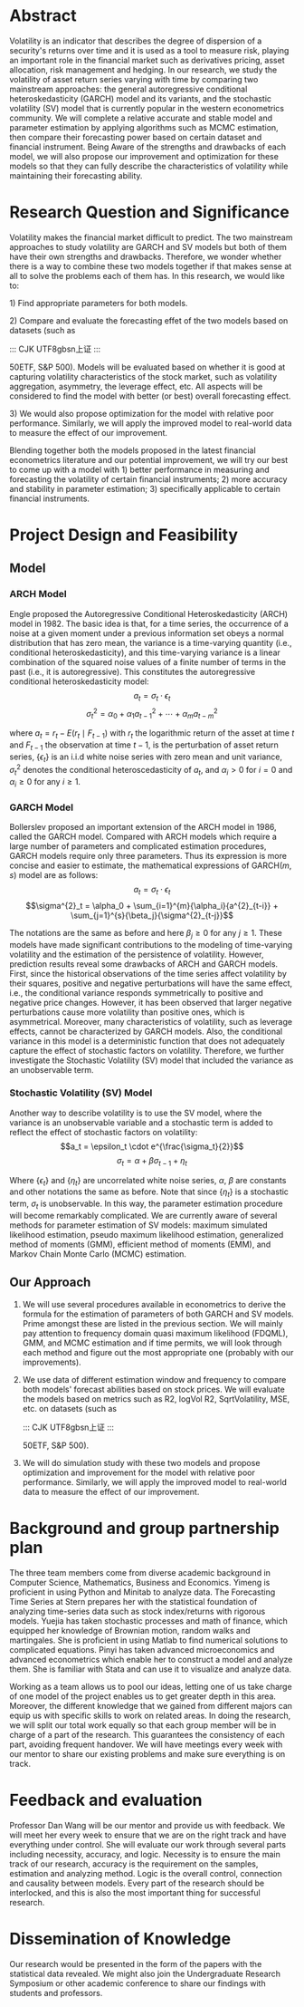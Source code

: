 # Abstract

Volatility is an indicator that describes the degree of dispersion of a
security's returns over time and it is used as a tool to measure risk,
playing an important role in the financial market such as derivatives
pricing, asset allocation, risk management and hedging. In our research,
we study the volatility of asset return series varying with time by
comparing two mainstream approaches: the general autoregressive
conditional heteroskedasticity (GARCH) model and its variants, and the
stochastic volatility (SV) model that is currently popular in the
western econometrics community. We will complete a relative accurate and
stable model and parameter estimation by applying algorithms such as
MCMC estimation, then compare their forecasting power based on certain
dataset and financial instrument. Being Aware of the strengths and
drawbacks of each model, we will also propose our improvement and
optimization for these models so that they can fully describe the
characteristics of volatility while maintaining their forecasting
ability.

# Research Question and Significance

Volatility makes the financial market difficult to predict. The two
mainstream approaches to study volatility are GARCH and SV models but
both of them have their own strengths and drawbacks. Therefore, we
wonder whether there is a way to combine these two models together if
that makes sense at all to solve the problems each of them has. In this
research, we would like to:

1\) Find appropriate parameters for both models.

2\) Compare and evaluate the forecasting effet of the two models based
on datasets (such as

::: CJK
UTF8gbsn上证
:::

50ETF, S&P 500). Models will be evaluated based on whether it is good at
capturing volatility characteristics of the stock market, such as
volatility aggregation, asymmetry, the leverage effect, etc. All aspects
will be considered to find the model with better (or best) overall
forecasting effect.

3\) We would also propose optimization for the model with relative poor
performance. Similarly, we will apply the improved model to real-world
data to measure the effect of our improvement.

Blending together both the models proposed in the latest financial
econometrics literature and our potential improvement, we will try our
best to come up with a model with 1) better performance in measuring and
forecasting the volatility of certain financial instruments; 2) more
accuracy and stability in parameter estimation; 3) specifically
applicable to certain financial instruments.

# Project Design and Feasibility

## Model

### ARCH Model

Engle proposed the Autoregressive Conditional Heteroskedasticity (ARCH)
model in 1982. The basic idea is that, for a time series, the occurrence
of a noise at a given moment under a previous information set obeys a
normal distribution that has zero mean, the variance is a time-varying
quantity (i.e., conditional heteroskedasticity), and this time-varying
variance is a linear combination of the squared noise values of a finite
number of terms in the past (i.e., it is autoregressive). This
constitutes the autoregressive conditional heteroskedasticity model:
$$a_t = \sigma_t \cdot \epsilon_t$$
$$\sigma^{2}_t = \alpha_0 + {\alpha_1}{a^{2}_{t-1}}+ \cdots + {\alpha_m}{a^{2}_{t-m}}$$

where $a_t = r_t - E(r_t \mid F_{t-1})$ with $r_t$ the logarithmic
return of the asset at time $t$ and $F_{t-1}$ the observation at time
$t-1$, is the perturbation of asset return series, {$\epsilon_t$} is an
i.i.d white noise series with zero mean and unit variance,
$\sigma^{2}_t$ denotes the conditional heteroscedasticity of $a_t$, and
$\alpha_i > 0$ for $i=0$ and $\alpha_i \geq 0$ for any $i \geq 1$.

### GARCH Model

Bollerslev proposed an important extension of the ARCH model in 1986,
called the GARCH model. Compared with ARCH models which require a large
number of parameters and complicated estimation procedures, GARCH models
require only three parameters. Thus its expression is more concise and
easier to estimate, the mathematical expressions of GARCH$(m, s)$ model
are as follows: $$a_t = \sigma_t \cdot \epsilon_t$$
$$\sigma^{2}_t = \alpha_0 + \sum_{i=1}^{m}{\alpha_i}{a^{2}_{t-i}} + \sum_{j=1}^{s}{\beta_j}{\sigma^{2}_{t-j}}$$

The notations are the same as before and here ${\beta_j} \geq 0$ for any
$j \geq 1$. These models have made significant contributions to the
modeling of time-varying volatility and the estimation of the
persistence of volatility. However, prediction results reveal some
drawbacks of ARCH and GARCH models. First, since the historical
observations of the time series affect volatility by their squares,
positive and negative perturbations will have the same effect, i.e., the
conditional variance responds symmetrically to positive and negative
price changes. However, it has been observed that larger negative
perturbations cause more volatility than positive ones, which is
asymmetrical. Moreover, many characteristics of volatility, such as
leverage effects, cannot be characterized by GARCH models. Also, the
conditional variance in this model is a deterministic function that does
not adequately capture the effect of stochastic factors on volatility.
Therefore, we further investigate the Stochastic Volatility (SV) model
that included the variance as an unobservable term.

### Stochastic Volatility (SV) Model

Another way to describe volatility is to use the SV model, where the
variance is an unobservable variable and a stochastic term is added to
reflect the effect of stochastic factors on volatility:
$$a_t = \epsilon_t \cdot e^{\frac{\sigma_t}{2}}$$
$$\sigma_t = \alpha + \beta \sigma_{t-1} + \eta_t$$

Where {$\epsilon_t$} and {$\eta_t$} are uncorrelated white noise series,
$\alpha$, $\beta$ are constants and other notations the same as before.
Note that since {$\eta_t$} is a stochastic term, $\sigma_t$ is
unobservable. In this way, the parameter estimation procedure will
become remarkably complicated. We are currently aware of several methods
for parameter estimation of SV models: maximum simulated likelihood
estimation, pseudo maximum likelihood estimation, generalized method of
moments (GMM), efficient method of moments (EMM), and Markov Chain Monte
Carlo (MCMC) estimation.

## Our Approach

1.  We will use several procedures available in econometrics to derive
    the formula for the estimation of parameters of both GARCH and SV
    models. Prime amongst these are listed in the previous section. We
    will mainly pay attention to frequency domain quasi maximum
    likelihood (FDQML), GMM, and MCMC estimation and if time permits, we
    will look through each method and figure out the most appropriate
    one (probably with our improvements).

2.  We use data of different estimation window and frequency to compare
    both models' forecast abilities based on stock prices. We will
    evaluate the models based on metrics such as R2, logVol R2,
    SqrtVolatility, MSE, etc. on datasets (such as

    ::: CJK
    UTF8gbsn上证
    :::

    50ETF, S&P 500).

3.  We will do simulation study with these two models and propose
    optimization and improvement for the model with relative poor
    performance. Similarly, we will apply the improved model to
    real-world data to measure the effect of our improvement.

# Background and group partnership plan

The three team members come from diverse academic background in Computer
Science, Mathematics, Business and Economics. Yimeng is proficient in
using Python and Minitab to analyze data. The Forecasting Time Series at
Stern prepares her with the statistical foundation of analyzing
time-series data such as stock index/returns with rigorous models.
Yuejia has taken stochastic processes and math of finance, which
equipped her knowledge of Brownian motion, random walks and martingales.
She is proficient in using Matlab to find numerical solutions to
complicated equations. Pinyi has taken advanced microeconomics and
advanced econometrics which enable her to construct a model and analyze
them. She is familiar with Stata and can use it to visualize and analyze
data.

Working as a team allows us to pool our ideas, letting one of us take
charge of one model of the project enables us to get greater depth in
this area. Moreover, the different knowledge that we gained from
different majors can equip us with specific skills to work on related
areas. In doing the research, we will split our total work equally so
that each group member will be in charge of a part of the research. This
guarantees the consistency of each part, avoiding frequent handover. We
will have meetings every week with our mentor to share our existing
problems and make sure everything is on track.

# Feedback and evaluation

Professor Dan Wang will be our mentor and provide us with feedback. We
will meet her every week to ensure that we are on the right track and
have everything under control. She will evaluate our work through
several parts including necessity, accuracy, and logic. Necessity is to
ensure the main track of our research, accuracy is the requirement on
the samples, estimation and analyzing method. Logic is the overall
control, connection and causality between models. Every part of the
research should be interlocked, and this is also the most important
thing for successful research.

# Dissemination of Knowledge

Our research would be presented in the form of the papers with the
statistical data revealed. We might also join the Undergraduate Research
Symposium or other academic conference to share our findings with
students and professors.
